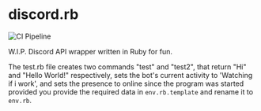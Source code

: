 # discord.rb

![CI Pipeline](https://ci.codeberg.org/api/badges/14824/status.svg)

W.I.P. Discord API wrapper written in Ruby for fun.

The test.rb file creates two commands "test" and "test2", that return "Hi" and "Hello World!" respectively, sets the bot's current activity to 'Watching if i work', and sets the presence to online since the program was started provided you provide the required data in `env.rb.template` and rename it to `env.rb`.
